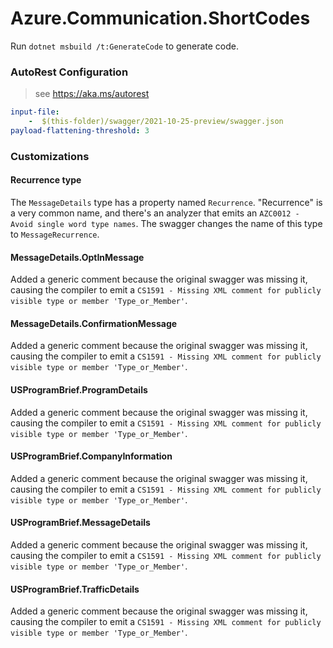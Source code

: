 # Azure.Communication.ShortCodes

Run `dotnet msbuild /t:GenerateCode` to generate code.

### AutoRest Configuration
> see https://aka.ms/autorest
``` yaml
input-file:
    -  $(this-folder)/swagger/2021-10-25-preview/swagger.json
payload-flattening-threshold: 3
```

### Customizations
#### Recurrence type
The `MessageDetails` type has a property named `Recurrence`. "Recurrence" is a very common name, and there's an analyzer that emits an `AZC0012 - Avoid single word type names`. The swagger changes the name of this type to `MessageRecurrence`.

#### MessageDetails.OptInMessage
Added a generic comment because the original swagger was missing it, causing the compiler to emit a `CS1591 - Missing XML comment for publicly visible type or member 'Type_or_Member'`.

#### MessageDetails.ConfirmationMessage
Added a generic comment because the original swagger was missing it, causing the compiler to emit a `CS1591 - Missing XML comment for publicly visible type or member 'Type_or_Member'`.

#### USProgramBrief.ProgramDetails
Added a generic comment because the original swagger was missing it, causing the compiler to emit a `CS1591 - Missing XML comment for publicly visible type or member 'Type_or_Member'`.

#### USProgramBrief.CompanyInformation
Added a generic comment because the original swagger was missing it, causing the compiler to emit a `CS1591 - Missing XML comment for publicly visible type or member 'Type_or_Member'`.

#### USProgramBrief.MessageDetails
Added a generic comment because the original swagger was missing it, causing the compiler to emit a `CS1591 - Missing XML comment for publicly visible type or member 'Type_or_Member'`.

#### USProgramBrief.TrafficDetails
Added a generic comment because the original swagger was missing it, causing the compiler to emit a `CS1591 - Missing XML comment for publicly visible type or member 'Type_or_Member'`.
